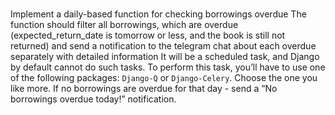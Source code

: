 ###
Implement a daily-based function for checking borrowings overdue
The function should filter all borrowings, which are overdue (expected_return_date is tomorrow or less, and the book is still not returned) and send a notification to the telegram chat about each overdue separately with detailed information
It will be a scheduled task, and Django by default cannot do such tasks. To perform this task, you’ll have to use one of the following packages: `Django-Q` or `Django-Celery`. Choose the one you like more.
If no borrowings are overdue for that day - send a “No borrowings overdue today!” notification.
### 

